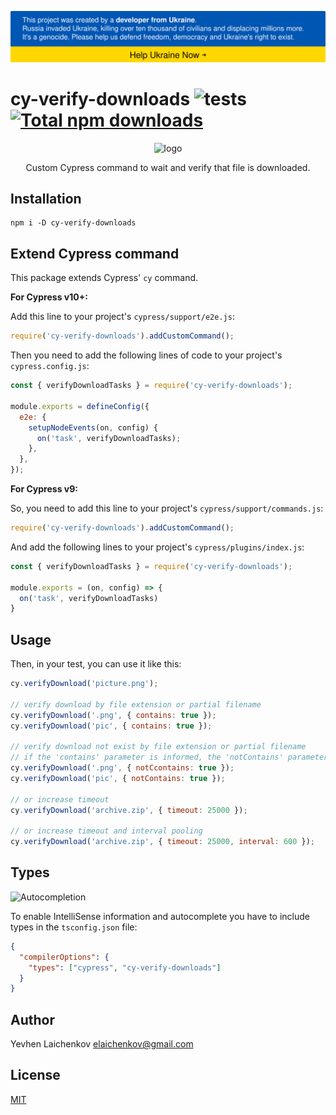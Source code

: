 [![Stand With Ukraine](https://raw.githubusercontent.com/vshymanskyy/StandWithUkraine/main/banner-direct-single.svg)](https://vshymanskyy.github.io/StandWithUkraine)

# cy-verify-downloads ![tests](https://github.com/elaichenkov/cy-verify-downloads/actions/workflows/test.yml/badge.svg) [![Total npm downloads](https://img.shields.io/npm/dt/cy-verify-downloads.svg)](https://www.npmjs.com/package/cy-verify-downloads)

<div align="center">
<img
  alt="logo"
  src="./assets/cy.verify.png"
/>
<p>Custom Cypress command to wait and verify that file is downloaded.</p>
</div>

## Installation

```shell
npm i -D cy-verify-downloads
```

## Extend Cypress command

This package extends Cypress' `cy` command.

**For Cypress v10+:**

Add this line to your project's `cypress/support/e2e.js`:

```javascript
require('cy-verify-downloads').addCustomCommand();
```

Then you need to add the following lines of code to your project's `cypress.config.js`:

```javascript
const { verifyDownloadTasks } = require('cy-verify-downloads');

module.exports = defineConfig({
  e2e: {
    setupNodeEvents(on, config) {
      on('task', verifyDownloadTasks);
    },
  },
});
```

**For Cypress v9:**

So, you need to add this line to your project's `cypress/support/commands.js`:

```javascript
require('cy-verify-downloads').addCustomCommand();
```

And add the following lines to your project's `cypress/plugins/index.js`:

```javascript
const { verifyDownloadTasks } = require('cy-verify-downloads');

module.exports = (on, config) => {
  on('task', verifyDownloadTasks)
}
```

## Usage

Then, in your test, you can use it like this:

```javascript
cy.verifyDownload('picture.png');

// verify download by file extension or partial filename
cy.verifyDownload('.png', { contains: true });
cy.verifyDownload('pic', { contains: true });

// verify download not exist by file extension or partial filename
// if the 'contains' parameter is informed, the 'notContains' parameter is ignored
cy.verifyDownload('.png', { notCcontains: true });
cy.verifyDownload('pic', { notContains: true });

// or increase timeout
cy.verifyDownload('archive.zip', { timeout: 25000 });

// or increase timeout and interval pooling
cy.verifyDownload('archive.zip', { timeout: 25000, interval: 600 });
```

## Types

![Autocompletion](./assets/autocompletion.gif?raw=true)

To enable IntelliSense information and autocomplete you have to include types in the `tsconfig.json` file:

```json
{
  "compilerOptions": {
    "types": ["cypress", "cy-verify-downloads"]
  }
}
```

## Author

Yevhen Laichenkov <elaichenkov@gmail.com>

## License

[MIT](LICENSE)
